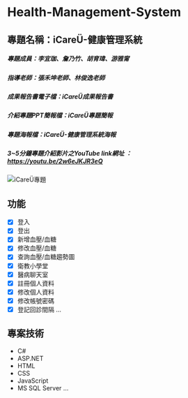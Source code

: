 # Health-Management-System

## 專題名稱：iCareÜ-健康管理系統
##### 專題成員：李宜珈、詹乃竹、胡育瑋、游雅甯
##### 指導老師：張禾坤老師、林俊逸老師
##### 成果報告書電子檔：iCareÜ成果報告書
##### 介紹專題PPT簡報檔：iCareÜ專題簡報
##### 專題海報檔：iCareÜ-健康管理系統海報
##### 3~5分鐘專題介紹影片之YouTube link網址 ：https://youtu.be/2w6eJKJR3eQ



![iCareÜ專題](https://drive.google.com/file/d/1XQLcn_Lqau7_OvJKxaXmcbzq5uvZzYTB/view?usp=drive_link)

## 功能

- [x] 登入
- [x] 登出
- [x] 新增血壓/血糖
- [x] 修改血壓/血糖
- [x] 查詢血壓/血糖趨勢圖
- [x] 衛教小學堂
- [x] 醫病聊天室
- [x] 註冊個人資料
- [x] 修改個人資料
- [x] 修改帳號密碼
- [x] 登記回診間隔
...

## 專案技術

- C#
- ASP.NET
- HTML
- CSS
- JavaScript
- MS SQL Server
...

  
